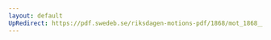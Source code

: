 ```yaml
---
layout: default
UpRedirect: https://pdf.swedeb.se/riksdagen-motions-pdf/1868/mot_1868__ak__00330/mot_1868__ak__00330_005.pdf
---
```

